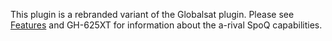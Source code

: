 This plugin is a rebranded variant of the Globalsat plugin.
Please see [Features](Features.md) and GH-625XT for information about the a-rival SpoQ capabilities.